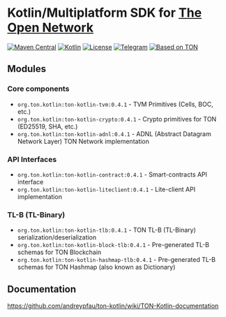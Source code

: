 # Kotlin/Multiplatform SDK for [The Open Network](https://ton.org)

[![Maven Central][maven-central-svg]][maven-central]
[![Kotlin][kotlin-svg]][kotlin]
[![License][license-svg]][license]
[![Telegram][telegram-svg]][telegram]
[![Based on TON][ton-svg]][ton]

## Modules

### Core components

* `org.ton.kotlin:ton-kotlin-tvm:0.4.1` - TVM Primitives (Cells, BOC, etc.)
* `org.ton.kotlin:ton-kotlin-crypto:0.4.1` - Crypto primitives for TON (ED25519, SHA, etc.)
* `org.ton.kotlin:ton-kotlin-adnl:0.4.1` - ADNL (Abstract Datagram Network Layer) TON Network implementation

### API Interfaces

* `org.ton.kotlin:ton-kotlin-contract:0.4.1` - Smart-contracts API interface
* `org.ton.kotlin:ton-kotlin-liteclient:0.4.1` - Lite-client API implementation

### TL-B (TL-Binary)

* `org.ton.kotlin:ton-kotlin-tlb:0.4.1` - TON TL-B (TL-Binary) serialization/deserialization
* `org.ton.kotlin:ton-kotlin-block-tlb:0.4.1` - Pre-generated TL-B schemas for TON Blockchain
* `org.ton.kotlin:ton-kotlin-hashmap-tlb:0.4.1` - Pre-generated TL-B schemas for TON Hashmap (also known as Dictionary)

## Documentation

https://github.com/andreypfau/ton-kotlin/wiki/TON-Kotlin-documentation

<!-- Badges -->

[maven-central]: https://central.sonatype.com/artifact/org.ton/ton-kotlin-tvm/0.4.1

[license]: LICENSE

[kotlin]: http://kotlinlang.org

[ton]: https://ton.org

[telegram]: https://t.me/tonkotlin

[maven-central-svg]: https://img.shields.io/maven-central/v/org.ton/ton-kotlin-tvm?color=blue

[kotlin-svg]: https://img.shields.io/badge/Kotlin-1.9.22-blue.svg?logo=kotlin

[telegram-svg]: https://img.shields.io/badge/Telegram-join%20chat-blue.svg?logo=telegram

[ton-svg]: https://img.shields.io/badge/Based%20on-TON-blue

[license-svg]: https://img.shields.io/github/license/andreypfau/ton-kotlin?color=blue
